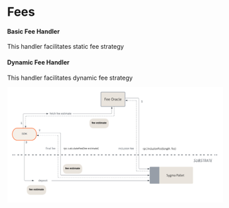 # Fees

#### Basic Fee Handler
This handler facilitates static fee strategy

#### Dynamic Fee Handler
This handler facilitates dynamic fee strategy

![](/docs/resources/dynamic-fees-substrate.png)